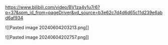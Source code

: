 https://www.bilibili.com/video/BV1za4y1u7r6?p=37&spm_id_from=pageDriver&vd_source=b3e62c7d4d6d65c11d239e6abd6af934

![[Pasted image 20240604203213.png]]

![[Pasted image 20240604202757.png]]